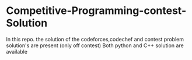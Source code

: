 # Competitive-Programming-contest-Solution

 In this repo. the solution of the codeforces,codechef and  contest problem solution's are present (only off contest)
 Both python and C++ solution are available
